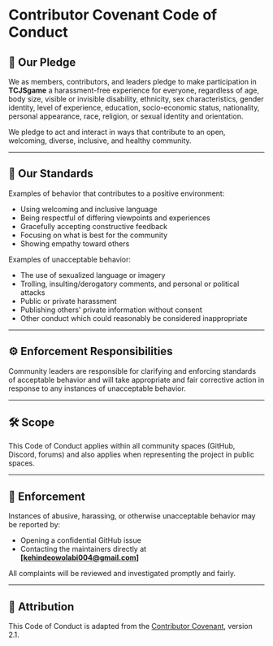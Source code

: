 # Contributor Covenant Code of Conduct

## 📜 Our Pledge
We as members, contributors, and leaders pledge to make participation in **TCJSgame** a harassment-free experience for everyone, regardless of age, body size, visible or invisible disability, ethnicity, sex characteristics, gender identity, level of experience, education, socio-economic status, nationality, personal appearance, race, religion, or sexual identity and orientation.

We pledge to act and interact in ways that contribute to an open, welcoming, diverse, inclusive, and healthy community.

---

## 🤝 Our Standards
Examples of behavior that contributes to a positive environment:
- Using welcoming and inclusive language  
- Being respectful of differing viewpoints and experiences  
- Gracefully accepting constructive feedback  
- Focusing on what is best for the community  
- Showing empathy toward others  

Examples of unacceptable behavior:
- The use of sexualized language or imagery  
- Trolling, insulting/derogatory comments, and personal or political attacks  
- Public or private harassment  
- Publishing others' private information without consent  
- Other conduct which could reasonably be considered inappropriate  

---

## ⚙️ Enforcement Responsibilities
Community leaders are responsible for clarifying and enforcing standards of acceptable behavior and will take appropriate and fair corrective action in response to any instances of unacceptable behavior.

---

## 🛠 Scope
This Code of Conduct applies within all community spaces (GitHub, Discord, forums) and also applies when representing the project in public spaces.

---

## 🚨 Enforcement
Instances of abusive, harassing, or otherwise unacceptable behavior may be reported by:
- Opening a confidential GitHub issue  
- Contacting the maintainers directly at **[kehindeowolabi004@gmail.com]**

All complaints will be reviewed and investigated promptly and fairly.

---

## 🙌 Attribution
This Code of Conduct is adapted from the [Contributor Covenant](https://www.contributor-covenant.org), version 2.1.
